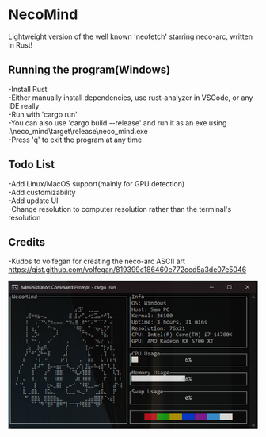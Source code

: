 # NecoMind
Lightweight version of the well known 'neofetch' starring neco-arc, written in Rust!

## Running the program(Windows)
-Install Rust  
-Either manually install dependencies, use rust-analyzer in VSCode, or any IDE really  
-Run with 'cargo run'  
-You can also use 'cargo build --release' and run it as an exe using .\neco_mind\target\release\neco_mind.exe   
-Press 'q' to exit the program at any time  

## Todo List
-Add Linux/MacOS support(mainly for GPU detection)  
-Add customizability  
-Add update UI  
-Change resolution to computer resolution rather than the terminal's resolution  

## Credits
-Kudos to volfegan for creating the neco-arc ASCII art  
https://gist.github.com/volfegan/819399c186460e772ccd5a3de07e5046
  
![alt text](https://github.com/CtrlAltSam/NecoMind/blob/main/NecoMind.png)
